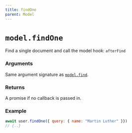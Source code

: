 ```yaml
---
title: findOne
parent: Model
---
```


# `model.findOne`

Find a single document and call the model hook: `afterFind`

### Arguments

Same argument signature as [`model.find`](./find).

### Returns

A promise if no callback is passed in.

### Example

```js
await user.findOne({ query: { name: "Martin Luther" }})
// {..}
```
